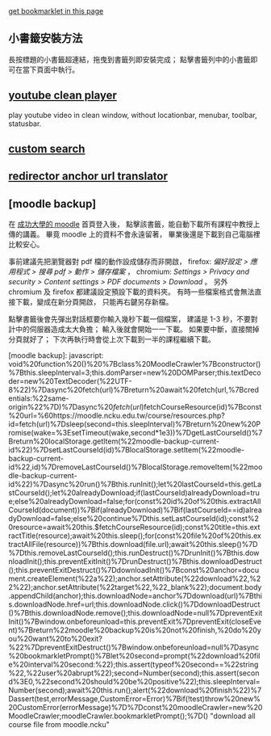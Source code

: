 <meta charset="UTF-8">

<a href="//gholk.github.io/bookmarklet">
  get bookmarklet in this page
</a>

## 小書籤安裝方法
長按標題的小書籤超連結，拖曳到書籤列即安裝完成；
點擊書籤列中的小書籤即可在當下頁面中執行。

<h2>
<a title="play youtube video in clean browser window"
   href='javascript:void function () {const urlToPlayer={};urlToPlayer.youtube=function(location){const scan=location.search.match(/[&\/\?]v=([^&]*)/);const id=scan[1];return"https://youtube.com/embed/"+id};function openCleanWindow(url){window.open(url,"clean youtube player","resizable")}function createButton(){const menuId="menu-container";const button=document.createElement("button");button.textContent="clean window";button.onclick=(()=>{const url=urlToPlayer.youtube(location);openCleanWindow(url)});document.getElementById(menuId).appendChild(button)}openCleanWindow(urlToPlayer.youtube(location));}()'>
   youtube clean player
</a>
</h2>

play youtube video in clean window,
without locationbar, menubar, toolbar, statusbar.


<h2>
  <a href='javascript:void function () {const map={};map.set=function(alias,url,name){this[alias]={url:url,name:name}};map.createForm=function(key){const form=document.createElement("form");const search=this[key];form.action=search.url;form.target="_blank";const input=document.createElement("input");input.name=search.name;form.appendChild(input);return form};map.search=function(key,string){const form=this.createForm(key);form.querySelector("input").value=string;document.documentElement.appendChild(form);form.submit()};map.set("pttpedia","http://zh.pttpedia.wikia.com/wiki/特殊:搜索","query");function promptSearch(string){if(!string)string=prompt("custom search");const scan=string.match(/([^\s]+)\s(.*)$/);const key=scan[1];const value=scan[2];map.search(key,value)}promptSearch();}()'>
  custom search
  </a>
</h2>

<h2>
<a title="jupmer translator"
href='javascript:void function () {var jumperTranslator={urlScheme:null,decode:decodeURIComponent,translate:function(url){const scan;if(scan=url.match(this.urlScheme)){return this.decode(scan[1])}else return null},modifyAnchor:function(anchor){const newUrl=this.translate(anchor.href);if(typeof newUrl=="string")anchor.href=newUrl;return anchor},modifyAllAnchor:function(){for(const anchor of document.querySelectorAll("a")){this.modifyAnchor(anchor)}},promptUrlScheme:function(){const urlRegexpString=prompt("url scheme regexp");this.urlScheme=new RegExp(urlRegexpString)}};jumperTranslator.promptUrlScheme();}()'>
redirector anchor url translator</a>
</h2>

## [moodle backup]
在 [成功大學的 moodle][moodle.ncku] 首頁登入後，
點擊該書籤，能自動下載所有課程中教授上傳的講義。
畢竟 moodle 上的資料不會永遠留著，
畢業後還是下載到自己電腦裡比較安心。

事前建議先把瀏覽器對 pdf 檔的動作設成儲存而非開啟，
firefox: *偏好設定 > 應用程式 > 搜尋 pdf > 動作 > 儲存檔案* ，
chromium: *Settings > Privacy and security >
Content settings > PDF documents > Download* 。
另外 chromium 及 firefox 都建議設定預設下載的資料夾。
有時一些檔案格式會無法直接下載，變成在新分頁開啟，
只能再右鍵另存新檔。

點擊書籤後會先彈出對話框要你輸入幾秒下載一個檔案，
建議是 1-3 秒，不要對計中的伺服器造成太大負擔；
輸入後就會開始一一下載。
如果要中斷，直接關掉分頁就好了；
下次再執行時會從上次下載到一半的課程繼續下載。

[moodle.ncku]: https://moodle.ncku.edu.tw/
[moodle backup]: javascript: void%20function%20()%20%7Bclass%20MoodleCrawler%7Bconstructor()%7Bthis.sleepInterval=3;this.domParser=new%20DOMParser;this.textDecoder=new%20TextDecoder(%22UTF-8%22)%7Dasync%20fetch(url)%7Breturn%20await%20fetch(url,%7Bcredentials:%22same-origin%22%7D)%7Dasync%20$fetch(url)%7Bconst%20response=await%20this.fetch(url);const%20html=await%20response.text();const%20dom=this.domParser.parseFromString(html,%22text/html%22);return%20dom%7D*extractAllCourseId(document)%7Bconst%20anchorList=document.querySelectorAll(%22.block_course_list%20a%22);for(const%20anchor%20of%20anchorList)%7Bconst%20url=new%20URL(anchor.href);yield%20url.searchParams.get(%22id%22)%7D%7DextractTitle(document)%7Breturn%20document.getElementById(%22logobox%22).textContent%7D*extractAllFile(document)%7Bconst%20tableRowNonEmptySelector=%22#region-main-box%20tr%5Bclass%5D%22;for(const%20tr%20of%20document.querySelectorAll(tableRowNonEmptySelector))%7Bconst%20url=tr.querySelector(%22a%22).href;let%20description=tr.querySelector(%22td:last-child%22).textContent;description=description.trim();yield%7Burl:url,description:description%7D%7D%7Dasync%20$fetchCourseResource(id)%7Bconst%20url=%60https://moodle.ncku.edu.tw/course/resources.php?id=$%7Bid%7D%60;return%20await%20this.$fetch(url)%7Dsleep(second=this.sleepInterval)%7Breturn%20new%20Promise(wake=%3EsetTimeout(wake,second*1e3))%7DgetLastCourseId()%7Breturn%20localStorage.getItem(%22moodle-backup-current-id%22)%7DsetLastCourseId(id)%7BlocalStorage.setItem(%22moodle-backup-current-id%22,id)%7DremoveLastCourseId()%7BlocalStorage.removeItem(%22moodle-backup-current-id%22)%7Dasync%20run()%7Bthis.runInit();let%20lastCourseId=this.getLastCourseId();let%20alreadyDownload;if(lastCourseId)alreadyDownload=true;else%20alreadyDownload=false;for(const%20id%20of%20this.extractAllCourseId(document))%7Bif(alreadyDownload)%7Bif(lastCourseId==id)alreadyDownload=false;else%20continue%7Dthis.setLastCourseId(id);const%20resource=await%20this.$fetchCourseResource(id);const%20title=this.extractTitle(resource);await%20this.sleep();for(const%20file%20of%20this.extractAllFile(resource))%7Bthis.download(file.url);await%20this.sleep()%7D%7Dthis.removeLastCourseId();this.runDestruct()%7DrunInit()%7Bthis.downloadInit();this.preventExitInit()%7DrunDestruct()%7Bthis.downloadDestruct();this.preventExitDestruct()%7DdownloadInit()%7Bconst%20anchor=document.createElement(%22a%22);anchor.setAttribute(%22download%22,%22%22);anchor.setAttribute(%22target%22,%22_blank%22);document.body.appendChild(anchor);this.downloadNode=anchor%7Ddownload(url)%7Bthis.downloadNode.href=url;this.downloadNode.click()%7DdownloadDestruct()%7Bthis.downloadNode.remove();this.downloadNode=null%7DpreventExitInit()%7Bwindow.onbeforeunload=this.preventExit%7DpreventExit(closeEvent)%7Breturn%22moodle%20backup%20is%20not%20finish,%20do%20you%20want%20to%20exit?%22%7DpreventExitDestruct()%7Bwindow.onbeforeunload=null%7Dasync%20bookmarkletPrompt()%7Blet%20second=prompt(%22download%20file%20interval%20second:%22);this.assert(typeof%20second==%22string%22,%22user%20abrupt%22);second=Number(second);this.assert(second%3E0,%22second%20should%20be%20positive%22);this.sleepInterval=Number(second);await%20this.run();alert(%22download%20finish%22)%7Dassert(test,errorMessage,CustomError=Error)%7Bif(!test)throw%20new%20CustomError(errorMessage)%7D%7Dconst%20moodleCrawler=new%20MoodleCrawler;moodleCrawler.bookmarkletPrompt();%7D() "download all course file from moodle.ncku"
